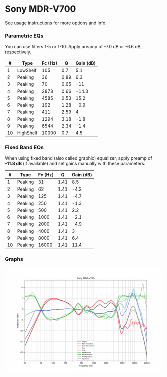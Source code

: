 # Sony MDR-V700
See [usage instructions](https://github.com/jaakkopasanen/AutoEq#usage) for more options and info.

### Parametric EQs
You can use filters 1-5 or 1-10. Apply preamp of -7.0 dB or -6.6 dB, respectively.

|   # | Type      |   Fc (Hz) |    Q |   Gain (dB) |
|-----|-----------|-----------|------|-------------|
|   1 | LowShelf  |       105 | 0.7  |         5.1 |
|   2 | Peaking   |        36 | 0.89 |         6.3 |
|   3 | Peaking   |        70 | 0.65 |       -11   |
|   4 | Peaking   |      2878 | 0.66 |       -14.3 |
|   5 | Peaking   |      4585 | 0.53 |        15.2 |
|   6 | Peaking   |       192 | 1.28 |        -0.9 |
|   7 | Peaking   |       411 | 2.59 |         4   |
|   8 | Peaking   |      1294 | 3.18 |        -1.8 |
|   9 | Peaking   |      6544 | 2.34 |        -1.4 |
|  10 | HighShelf |     10000 | 0.7  |         4.5 |

### Fixed Band EQs
When using fixed band (also called graphic) equalizer, apply preamp of **-11.8 dB** (if available) and set gains manually with these parameters.

|   # | Type    |   Fc (Hz) |    Q |   Gain (dB) |
|-----|---------|-----------|------|-------------|
|   1 | Peaking |        31 | 1.41 |         8.5 |
|   2 | Peaking |        62 | 1.41 |        -4.2 |
|   3 | Peaking |       125 | 1.41 |        -4.7 |
|   4 | Peaking |       250 | 1.41 |        -1.3 |
|   5 | Peaking |       500 | 1.41 |         2.2 |
|   6 | Peaking |      1000 | 1.41 |        -2.1 |
|   7 | Peaking |      2000 | 1.41 |        -4.9 |
|   8 | Peaking |      4000 | 1.41 |         3   |
|   9 | Peaking |      8000 | 1.41 |         6.4 |
|  10 | Peaking |     16000 | 1.41 |        11.4 |

### Graphs
![](./Sony%20MDR-V700.png)
